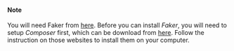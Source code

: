 #### Note ####

You will need Faker from [here](https://github.com/fzaninotto/Faker). Before you can install _Faker_, you will need to setup _Composer_ first, which can be download from [here](https://getcomposer.org/download/). Follow the instruction on those websites to install them on your computer. 